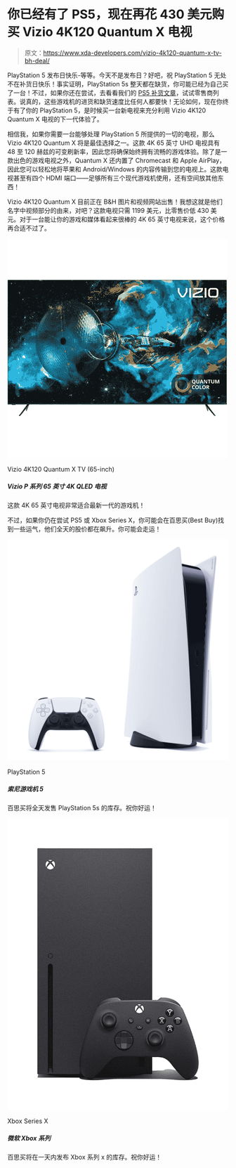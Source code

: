 # 你已经有了 PS5，现在再花 430 美元购买 Vizio 4K120 Quantum X 电视

> 原文：<https://www.xda-developers.com/vizio-4k120-quantum-x-tv-bh-deal/>

PlayStation 5 发布日快乐-等等。今天不是发布日？好吧，祝 PlayStation 5 无处不在补货日快乐！事实证明，PlayStation 5s 整天都在缺货，你可能已经为自己买了一台！不过，如果你还在尝试，去看看我们的 [PS5 补货文章](https://www.xda-developers.com/playstation-5-restocks/)，试试零售商列表。说真的，这些游戏机的进货和缺货速度比任何人都要快！无论如何，现在你终于有了你的 PlayStation 5，是时候买一台新电视来充分利用 Vizio 4K120 Quantum X 电视的下一代体验了。

相信我，如果你需要一台能够处理 PlayStation 5 所提供的一切的电视，那么 Vizio 4K120 Quantum X 将是最佳选择之一。这款 4K 65 英寸 UHD 电视具有 48 至 120 赫兹的可变刷新率，因此您将确保始终拥有流畅的游戏体验。除了是一款出色的游戏电视之外，Quantum X 还内置了 Chromecast 和 Apple AirPlay，因此您可以轻松地将苹果和 Android/Windows 的内容传输到您的电视上。这款电视甚至有四个 HDMI 端口——足够所有三个现代游戏机使用，还有空间放其他东西！

Vizio 4K120 Quantum X 目前正在 B&H 图片和视频网站出售！我想这就是他们名字中视频部分的由来，对吧？这款电视只需 1199 美元，比零售价低 430 美元。对于一台能让你的游戏和媒体看起来很棒的 4K 65 英寸电视来说，这个价格再合适不过了。

 <picture>![This 4K, 65-inch TV is perfect for the newest generation of gaming consoles! ](img/829411b942e65593466c1131435c6999.png)</picture> 

Vizio 4K120 Quantum X TV (65-inch)

##### Vizio P 系列 65 英寸 4K QLED 电视

这款 4K 65 英寸电视非常适合最新一代的游戏机！

不过，如果你仍在尝试 PS5 或 Xbox Series X，你可能会在百思买(Best Buy)找到一些运气，他们全天的股价都在飙升。你可能会走运！

 <picture>![Best Buy will be releasing their stock of PlayStation 5s throughout the day. Good luck!](img/b10657f8d77d4e2cbf0402f700dd664a.png)</picture> 

PlayStation 5

##### 索尼游戏机 5

百思买将全天发售 PlayStation 5s 的库存。祝你好运！

 <picture>![Best Buy will be releasing their stock of Xbox Series Xs throughout the day. Good luck!](img/7f0a822667cb5335ae6e06c3cafaa4cb.png)</picture> 

Xbox Series X

##### 微软 Xbox 系列

百思买将在一天内发布 Xbox 系列 x 的库存。祝你好运！